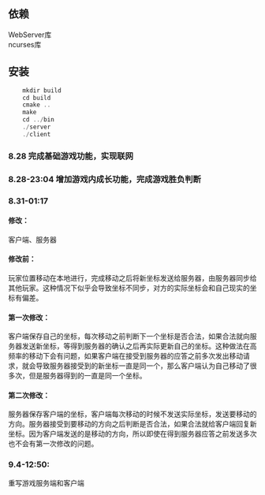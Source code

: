 ## 依赖  
WebServer库  
ncurses库  
## 安装  
```c++
    mkdir build
    cd build
    cmake ..
    make
    cd ../bin
    ./server
    ./client
```

### 8.28 完成基础游戏功能，实现联网  
### 8.28-23:04 增加游戏内成长功能，完成游戏胜负判断  
### 8.31-01:17 
#### 修改：
客户端、服务器
#### 修改前：
玩家位置移动在本地进行，完成移动之后将新坐标发送给服务器，由服务器同步给其他玩家。这种情况下似乎会导致坐标不同步，对方的实际坐标会和自己现实的坐标有偏差。
#### 第一次修改：
客户端保存自己的坐标，每次移动之前判断下一个坐标是否合法，如果合法就向服务器发送新坐标，等得到服务器的确认之后再实际更新自己的坐标。这种做法在高频率的移动下会有问题，如果客户端在接受到服务器的应答之前多次发出移动请求，就会导致服务器接受到的新坐标一直是同一个，那么客户端认为自己移动了很多次，但是服务器得到的一直是同一个坐标。
#### 第二次修改：
服务器保存客户端的坐标，客户端每次移动的时候不发送实际坐标，发送要移动的方向。服务器接受到要移动的方向之后判断是否合法，如果合法就给客户端回复新坐标。因为客户端发送的是移动的方向，所以即使在得到服务器应答之前发送多次也不会有第一次修改的问题。  
### 9.4-12:50:  
重写游戏服务端和客户端